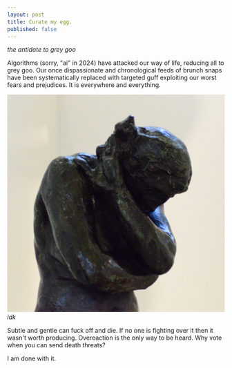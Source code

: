 ```yaml
---
layout: post
title: Curate my egg.
published: false
---
```


*the antidote to grey goo*

Algorithms (sorry, "ai" in 2024) have attacked our way of life, reducing all to grey goo. Our once dispassionate and chronological feeds of brunch snaps have been systematically replaced with targeted guff exploiting our worst fears and prejudices. It is everywhere and everything.

![Excel.](/public/img/noo.jpeg)
*idk*

Subtle and gentle can fuck off and die. If no one is fighting over it then it wasn't worth producing. Overeaction is the only way to be heard. Why vote when you can send death threats?<!--excerpt-end-->

I am done with it. 
